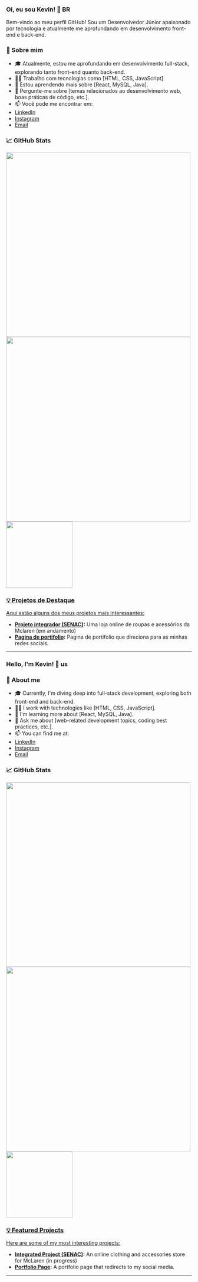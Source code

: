 ### Oi, eu sou Kevin! 👋 BR

Bem-vindo ao meu perfil GitHub! Sou um Desenvolvedor Júnior apaixonado por tecnologia e atualmente me aprofundando em desenvolvimento front-end e back-end.

### 🚀 Sobre mim

- 🎓 Atualmente, estou me aprofundando em desenvolvimento full-stack, explorando tanto front-end quanto back-end.
- 👨‍💻 Trabalho com tecnologias como [HTML, CSS, JavaScript].
- 🌱 Estou aprendendo mais sobre [React, MySQL, Java].
- 💬 Pergunte-me sobre [temas relacionados ao desenvolvimento web, boas práticas de código, etc.].
- 📫 Você pode me encontrar em: 
- [LinkedIn](https://www.linkedin.com/in/kevin-capocecera/)
- [Instagram](https://www.instagram.com/kevin_cello/)
- [Email](kevin_pereira1999@hotmail.com)

### 📈 GitHub Stats


<img src ="https://github-readme-stats.vercel.app/api?username=KevinCapocecera&theme=tokyonight&show_icons=true&hide_border=false&count_private=false" width="500">
<img src ="https://github-readme-streak-stats.herokuapp.com/?user=KevinCapocecera&theme=tokyonight&hide_border=false" width="500">
<div>
<a href="https://github.com/KevinCapocecera">
<img loading="lazy" height="180em" src="https://github-readme-stats.vercel.app/api/top-langs/?username=KevinCapocecera&layout=compact&langs_count=7&theme=tokyonight"/>
</div>

### 💡 Projetos de Destaque

Aqui estão alguns dos meus projetos mais interessantes:

- **[Projeto integrador (SENAC)](https://github.com/KevinCapocecera/projeto-integrador):** Uma loja online de roupas e acessórios da Mclaren (em andamento)
- **[Pagina de portifolio](https://github.com/KevinCapocecera/pagina-de-portifolio):** Pagina de portifolio que direciona para as minhas redes sociais.



---

### Hello, I'm Kevin! 👋 us


### 🚀 About me


- 🎓 Currently, I'm diving deep into full-stack development, exploring both front-end and back-end.
- 👨‍💻 I work with technologies like [HTML, CSS, JavaScript].
- 🌱 I'm learning more about [React, MySQL, Java].
- 💬 Ask me about [web-related development topics, coding best practices, etc.].
- 📫 You can find me at:
- [LinkedIn](https://www.linkedin.com/in/kevin-capocecera/)
- [Instagram](https://www.instagram.com/kevin_cello/)
- [Email](kevin_pereira1999@hotmail.com)

### 📈 GitHub Stats


<img src ="https://github-readme-stats.vercel.app/api?username=KevinCapocecera&theme=tokyonight&show_icons=true&hide_border=false&count_private=false" width="500">
<img src ="https://github-readme-streak-stats.herokuapp.com/?user=KevinCapocecera&theme=tokyonight&hide_border=false" width="500">
<div>
<a href="https://github.com/KevinCapocecera">
<img loading="lazy" height="180em" src="https://github-readme-stats.vercel.app/api/top-langs/?username=KevinCapocecera&layout=compact&langs_count=7&theme=tokyonight"/>
</div>

### 💡 Featured Projects


Here are some of my most interesting projects:


- **[Integrated Project (SENAC)](https://github.com/KevinCapocecera/projeto-integrador):** An online clothing and accessories store for McLaren (in progress)
- **[Portfolio Page](https://github.com/KevinCapocecera/pagina-de-portifolio):** A portfolio page that redirects to my social media.
---
